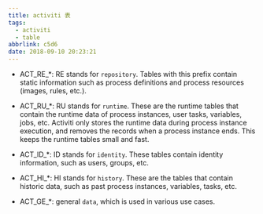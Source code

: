 ```yaml
---
title: activiti 表
tags:
  - activiti
  - table
abbrlink: c5d6
date: 2018-09-10 20:23:21
---
```


- ACT_RE_*: RE stands for `repository`. Tables with this prefix contain static information such as process definitions and process resources (images, rules, etc.).

- ACT_RU_*: RU stands for `runtime`. These are the runtime tables that contain the runtime data of process instances, user tasks, variables, jobs, etc. Activiti only stores the runtime data during process instance execution, and removes the records when a process instance ends. This keeps the runtime tables small and fast.

- ACT_ID_*: ID stands for `identity`. These tables contain identity information, such as users, groups, etc.

- ACT_HI_*: HI stands for `history`. These are the tables that contain historic data, such as past process instances, variables, tasks, etc.

- ACT_GE_*: general `data`, which is used in various use cases.
